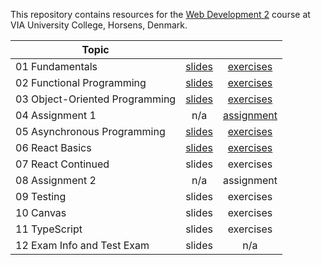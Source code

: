 This repository contains resources for the [Web Development 2](https://en.via.dk/tmh-courses/web-development-2?education=ict) course at VIA University College, Horsens, Denmark.

| Topic                          |                                                                                                                |                                                                                                        |
| ------------------------------ | :------------------------------------------------------------------------------------------------------------: | :----------------------------------------------------------------------------------------------------: |
| 01 Fundamentals                | [slides](https://docs.google.com/presentation/d/1Pt7p_jVs_f19y2Brz2vfnDHysALUBBTZT4TvyD3ke6k/edit?usp=sharing) |         [exercises](https://github.com/KasperKnop/WEB2/blob/main/01%20Fundamentals/README.md)          |
| 02 Functional Programming      | [slides](https://docs.google.com/presentation/d/120lyQV8o8p3Ndbv6Fmr3NF17uf609U2DLg2YBU5hcC0/edit?usp=sharing) |   [exercises](https://github.com/KasperKnop/WEB2/blob/main/02%20Functional%20Programming/README.md)    |
| 03 Object-Oriented Programming | [slides](https://docs.google.com/presentation/d/1A7b7sQONUwwPSoU4JQPGJ7zcmgCOn0R3UCFO721XaQE/edit?usp=sharing) | [exercises](https://github.com/KasperKnop/WEB2/blob/main/03%20Object-Oriented%20Programming/README.md) |
| 04 Assignment 1                |                                                      n/a                                                       |        [assignment](https://github.com/KasperKnop/WEB2/blob/main/04%20Assignment%201/README.md)        |
| 05 Asynchronous Programming    | [slides](https://docs.google.com/presentation/d/1Ub44_nMvruR8rNXBL7uZJm41lZn0X-GOLY92LHl2BAg/edit?usp=sharing) |  [exercises](https://github.com/KasperKnop/WEB2/blob/main/05%20Asynchronous%20Programming/README.md)   |
| 06 React Basics                | [slides](https://docs.google.com/presentation/d/1nYdj828juqxQCgGaTA3f9A4a7MHNKdK9NCvq_jYeH_s/edit?usp=sharing) |        [exercises](https://github.com/KasperKnop/WEB2/blob/main/06%20React%20Basics/README.md)         |
| 07 React Continued             |                                                     slides                                                     |                                               exercises                                                |
| 08 Assignment 2                |                                                      n/a                                                       |                                               assignment                                               |
| 09 Testing                     |                                                     slides                                                     |                                               exercises                                                |
| 10 Canvas                      |                                                     slides                                                     |                                               exercises                                                |
| 11 TypeScript                  |                                                     slides                                                     |                                               exercises                                                |
| 12 Exam Info and Test Exam     |                                                     slides                                                     |                                                  n/a                                                   |
